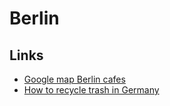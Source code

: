 # Berlin

## Links

* [Google map Berlin cafes](https://goo.gl/maps/p4rBnD9L1YRmURDi9)
* [How to recycle trash in Germany](https://allaboutberlin.com/guides/sorting-trash-in-germany#other-things)
